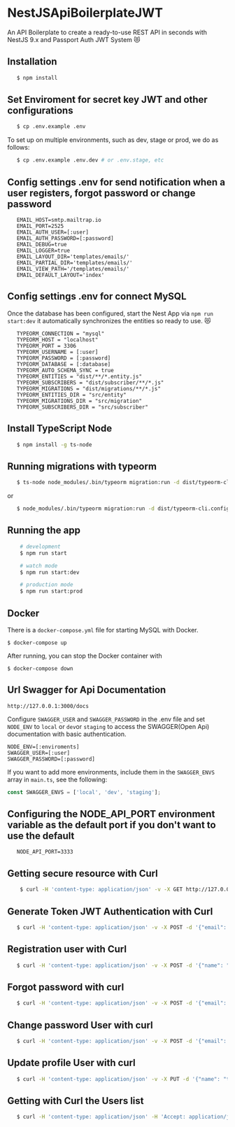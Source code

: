 # NestJSApiBoilerplateJWT

An API Boilerplate to create a ready-to-use REST API in seconds with NestJS 9.x and Passport Auth JWT System :heart_eyes_cat:

## Installation

```bash
   $ npm install
```

## Set Enviroment for secret key JWT and other configurations

```bash
   $ cp .env.example .env
```

To set up on multiple environments, such as dev, stage or prod, we do as follows:

```bash
   $ cp .env.example .env.dev # or .env.stage, etc
```

## Config settings .env for send notification when a user registers, forgot password or change password

```
   EMAIL_HOST=smtp.mailtrap.io
   EMAIL_PORT=2525
   EMAIL_AUTH_USER=[:user]
   EMAIL_AUTH_PASSWORD=[:password]
   EMAIL_DEBUG=true
   EMAIL_LOGGER=true
   EMAIL_LAYOUT_DIR='templates/emails/'
   EMAIL_PARTIAL_DIR='templates/emails/'
   EMAIL_VIEW_PATH='/templates/emails/'
   EMAIL_DEFAULT_LAYOUT='index'
```

## Config settings .env for connect MySQL

Once the database has been configured, start the Nest App via ```npm run start:dev``` it automatically synchronizes the entities so ready to use. :heart_eyes_cat:

```
   TYPEORM_CONNECTION = "mysql"
   TYPEORM_HOST = "localhost"
   TYPEORM_PORT = 3306
   TYPEORM_USERNAME = [:user]
   TYPEORM_PASSWORD = [:password]
   TYPEORM_DATABASE = [:database]
   TYPEORM_AUTO_SCHEMA_SYNC = true
   TYPEORM_ENTITIES = "dist/**/*.entity.js"
   TYPEORM_SUBSCRIBERS = "dist/subscriber/**/*.js"
   TYPEORM_MIGRATIONS = "dist/migrations/**/*.js"
   TYPEORM_ENTITIES_DIR = "src/entity"
   TYPEORM_MIGRATIONS_DIR = "src/migration"
   TYPEORM_SUBSCRIBERS_DIR = "src/subscriber"
```

## Install TypeScript Node

```bash
   $ npm install -g ts-node
```

## Running migrations with typeorm

```bash
   $ ts-node node_modules/.bin/typeorm migration:run -d dist/typeorm-cli.config
```

or

```bash
   $ node_modules/.bin/typeorm migration:run -d dist/typeorm-cli.config
```

## Running the app

```bash
    # development
    $ npm run start

    # watch mode
    $ npm run start:dev

    # production mode
    $ npm run start:prod
```

## Docker

There is a `docker-compose.yml` file for starting MySQL with Docker.

`$ docker-compose up`

After running, you can stop the Docker container with

`$ docker-compose down`


## Url Swagger for Api Documentation

```
http://127.0.0.1:3000/docs
```

Configure `SWAGGER_USER` and `SWAGGER_PASSWORD` in the .env file and set `NODE_ENV` to `local` or `dev`or `staging` to access the SWAGGER(Open Api) documentation with basic authentication.

```
NODE_ENV=[:enviroments]
SWAGGER_USER=[:user]
SWAGGER_PASSWORD=[:password]
```

If you want to add more environments, include them in the `SWAGGER_ENVS` array in `main.ts`, see the following:

```typescript 
const SWAGGER_ENVS = ['local', 'dev', 'staging'];
```

## Configuring the NODE_API_PORT environment variable as the default port if you don't want to use the default

```
   NODE_API_PORT=3333 
```

## Getting secure resource with Curl

```bash
    $ curl -H 'content-type: application/json' -v -X GET http://127.0.0.1:3000/api/secure  -H 'Authorization: Bearer [:token]'
```

## Generate Token JWT Authentication with Curl

```bash
   $ curl -H 'content-type: application/json' -v -X POST -d '{"email": "tony_admin@nest.it", "password": "secret"}' http://127.0.0.1:3000/api/auth/login

```

## Registration user with Curl

```bash
   $ curl -H 'content-type: application/json' -v -X POST -d '{"name": "tony", "email": "tony_admin@nest.it", "username":"tony_admin", "password": "secret"}' http://127.0.0.1:3000/api/auth/register

```

## Forgot password with curl

```bash
   $ curl -H 'content-type: application/json' -v -X POST -d '{"email": "tony_admin@nest.it"}' http://127.0.0.1:3000/api/auth/forgot-password
```

## Change password User with curl

```bash
   $ curl -H 'content-type: application/json' -v -X POST -d '{"email": "tony_admin@nest.it", "password": "secret123"}' http://127.0.0.1:3000/api/auth/change-password  -H 'Authorization: Bearer [:token]'
```

## Update profile User with curl

```bash
   $ curl -H 'content-type: application/json' -v -X PUT -d '{"name": "tony", "email": "tony_admin@nest.it", "username": "tony_admin"}' http://127.0.0.1:3000/api/users/:id/profile  -H 'Authorization: Bearer [:token]'
```

## Getting with Curl the Users list

```bash
   $ curl -H 'content-type: application/json' -H 'Accept: application/json' -v -X GET http://127.0.0.1:3000/api/users  -H 'Authorization: Bearer [:token]'
```